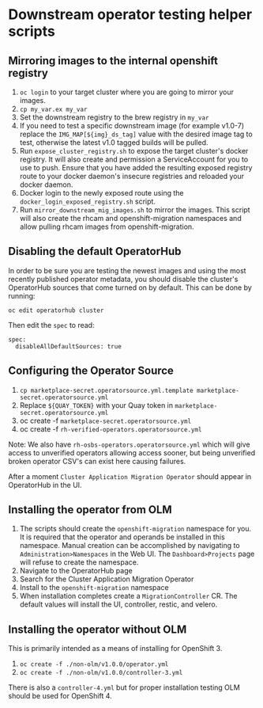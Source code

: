 # Downstream operator testing helper scripts

## Mirroring images to the internal openshift registry

1. `oc login` to your target cluster where you are going to mirror your images.
1. `cp my_var.ex my_var`
1. Set the downstream registry to the brew registry in `my_var`
1. If you need to test a specific downstream image (for example v1.0-7) replace the `IMG_MAP[${img}_ds_tag]` value with the desired image tag to test, otherwise the latest v1.0 tagged builds will be pulled.
1. Run `expose_cluster_registry.sh` to expose the target cluster's docker registry.
It will also create and permission a ServiceAccount for you to use to push.
Ensure that you have added the resulting exposed registry route to your docker
daemon's insecure registries and reloaded your docker daemon.
1. Docker login to the newly exposed route using the `docker_login_exposed_registry.sh` script.
1. Run `mirror_downstream_mig_images.sh` to mirror the images. This script will also create the
rhcam and openshift-migration namespaces and allow pulling rhcam images from openshift-migration.

## Disabling the default OperatorHub

In order to be sure you are testing the newest images and using the most
recently published operator metadata, you should disable the cluster's
OperatorHub sources that come turned on by default. This can be done by
running:

`oc edit operatorhub cluster`

Then edit the `spec` to read:

```
spec:
  disableAllDefaultSources: true
```

## Configuring the Operator Source
1. `cp marketplace-secret.operatorsource.yml.template marketplace-secret.operatorsource.yml`
1. Replace `${QUAY_TOKEN}` with your Quay token in `marketplace-secret.operatorsource.yml`
1. oc create -f `marketplace-secret.operatorsource.yml`
1. oc create -f `rh-verified-operators.operatorsource.yml`

Note: We also have `rh-osbs-operators.operatorsource.yml` which will give access to unverified
operators allowing access sooner, but being unverified broken operator CSV's can exist here
causing failures.

After a moment `Cluster Application Migration Operator` should appear in OperatorHub in the UI.

## Installing the operator from OLM
1. The scripts should create the `openshift-migration` namespace for you. It is required that the
operator and operands be installed in this namespace. Manual creation can be accomplished by
navigating to `Administration>Namespaces` in the Web UI. The `Dashboard>Projects` page will refuse
to create the namespace.
1. Navigate to the OperatorHub page
1. Search for the Cluster Application Migration Operator
1. Install to the `openshift-migration` namespace
1. When installation completes create a `MigrationController` CR. The default values will install
the UI, controller, restic, and velero.

## Installing the operator without OLM
This is primarily intended as a means of installing for OpenShift 3.
1. `oc create -f ./non-olm/v1.0.0/operator.yml`
1. `oc create -f ./non-olm/v1.0.0/controller-3.yml`

There is also a `controller-4.yml` but for proper installation testing OLM should be used for OpenShift 4.
